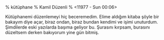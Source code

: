 % kütüphane
% Kamil Düzenli
% <11977 - Sun 00:06>

Kütüphanemi düzenlemeyi hiç beceremedim. Elime aldığım kitaba şöyle bir bakayım diye açar, biraz ondan, biraz bundan kendimi ve işimi unuturdum. Şimdilerde eski yazılarda başıma geliyor bu. Şurasını kırpsam, burasını düzeltsem derken bakıyorum yine gün bitmiş. 

